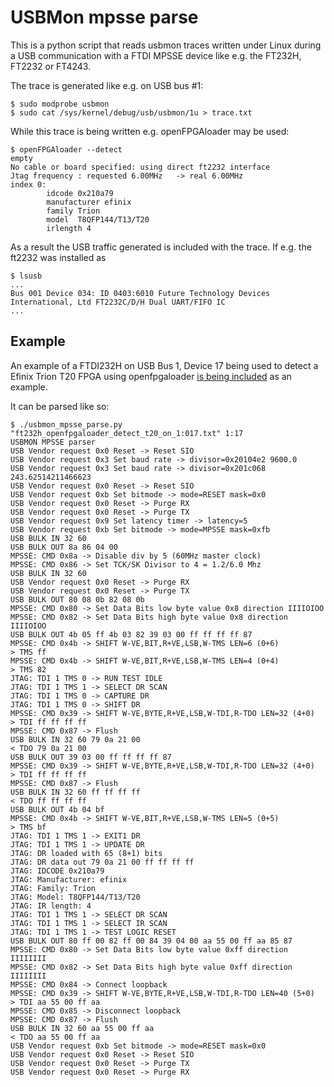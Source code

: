# USBMon mpsse parse

This is a python script that reads usbmon traces written under Linux during a USB communication
with a FTDI MPSSE device like e.g. the FT232H, FT2232 or FT4243.

The trace is generated like e.g. on USB bus #1:

```
$ sudo modprobe usbmon
$ sudo cat /sys/kernel/debug/usb/usbmon/1u > trace.txt
```

While this trace is being written e.g. openFPGAloader may be used:

```
$ openFPGAloader --detect
empty
No cable or board specified: using direct ft2232 interface
Jtag frequency : requested 6.00MHz   -> real 6.00MHz  
index 0:
        idcode 0x210a79
        manufacturer efinix
        family Trion
        model  T8QFP144/T13/T20
        irlength 4
```

As a result the USB traffic generated is included with the trace. If e.g. the
ft2232 was installed as

```
$ lsusb
...
Bus 001 Device 034: ID 0403:6010 Future Technology Devices International, Ltd FT2232C/D/H Dual UART/FIFO IC
...
```

## Example

An example of a FTDI232H on USB Bus 1, Device 17 being used to detect
a Efinix Trion T20 FPGA using openfpgaloader [is being included](ft232h_openfpgaloader_detect_t20_on_1:017.txt) as an example.

It can be parsed like so:

```
$ ./usbmon_mpsse_parse.py "ft232h_openfpgaloader_detect_t20_on_1:017.txt" 1:17
USBMON MPSSE parser
USB Vendor request 0x0 Reset -> Reset SIO
USB Vendor request 0x3 Set baud rate -> divisor=0x20104e2 9600.0
USB Vendor request 0x3 Set baud rate -> divisor=0x201c068 243.62514211466623
USB Vendor request 0x0 Reset -> Reset SIO
USB Vendor request 0xb Set bitmode -> mode=RESET mask=0x0
USB Vendor request 0x0 Reset -> Purge RX
USB Vendor request 0x0 Reset -> Purge TX
USB Vendor request 0x9 Set latency timer -> latency=5
USB Vendor request 0xb Set bitmode -> mode=MPSSE mask=0xfb
USB BULK IN 32 60 
USB BULK OUT 8a 86 04 00 
MPSSE: CMD 0x8a -> Disable div by 5 (60MHz master clock)
MPSSE: CMD 0x86 -> Set TCK/SK Divisor to 4 = 1.2/6.0 Mhz
USB BULK IN 32 60 
USB Vendor request 0x0 Reset -> Purge RX
USB Vendor request 0x0 Reset -> Purge TX
USB BULK OUT 80 08 0b 82 08 0b 
MPSSE: CMD 0x80 -> Set Data Bits low byte value 0x8 direction IIIIOIOO
MPSSE: CMD 0x82 -> Set Data Bits high byte value 0x8 direction IIIIOIOO
USB BULK OUT 4b 05 ff 4b 03 82 39 03 00 ff ff ff ff 87 
MPSSE: CMD 0x4b -> SHIFT W-VE,BIT,R+VE,LSB,W-TMS LEN=6 (0+6)
> TMS ff 
MPSSE: CMD 0x4b -> SHIFT W-VE,BIT,R+VE,LSB,W-TMS LEN=4 (0+4)
> TMS 82 
JTAG: TDI 1 TMS 0 -> RUN TEST IDLE
JTAG: TDI 1 TMS 1 -> SELECT DR SCAN
JTAG: TDI 1 TMS 0 -> CAPTURE DR
JTAG: TDI 1 TMS 0 -> SHIFT DR
MPSSE: CMD 0x39 -> SHIFT W-VE,BYTE,R+VE,LSB,W-TDI,R-TDO LEN=32 (4+0)
> TDI ff ff ff ff 
MPSSE: CMD 0x87 -> Flush
USB BULK IN 32 60 79 0a 21 00 
< TDO 79 0a 21 00 
USB BULK OUT 39 03 00 ff ff ff ff 87 
MPSSE: CMD 0x39 -> SHIFT W-VE,BYTE,R+VE,LSB,W-TDI,R-TDO LEN=32 (4+0)
> TDI ff ff ff ff 
MPSSE: CMD 0x87 -> Flush
USB BULK IN 32 60 ff ff ff ff 
< TDO ff ff ff ff 
USB BULK OUT 4b 04 bf 
MPSSE: CMD 0x4b -> SHIFT W-VE,BIT,R+VE,LSB,W-TMS LEN=5 (0+5)
> TMS bf 
JTAG: TDI 1 TMS 1 -> EXIT1 DR
JTAG: TDI 1 TMS 1 -> UPDATE DR
JTAG: DR loaded with 65 (8+1) bits
JTAG: DR data out 79 0a 21 00 ff ff ff ff
JTAG: IDCODE 0x210a79
JTAG: Manufacturer: efinix
JTAG: Family: Trion
JTAG: Model: T8QFP144/T13/T20
JTAG: IR length: 4
JTAG: TDI 1 TMS 1 -> SELECT DR SCAN
JTAG: TDI 1 TMS 1 -> SELECT IR SCAN
JTAG: TDI 1 TMS 1 -> TEST LOGIC RESET
USB BULK OUT 80 ff 00 82 ff 00 84 39 04 00 aa 55 00 ff aa 85 87 
MPSSE: CMD 0x80 -> Set Data Bits low byte value 0xff direction IIIIIIII
MPSSE: CMD 0x82 -> Set Data Bits high byte value 0xff direction IIIIIIII
MPSSE: CMD 0x84 -> Connect loopback
MPSSE: CMD 0x39 -> SHIFT W-VE,BYTE,R+VE,LSB,W-TDI,R-TDO LEN=40 (5+0)
> TDI aa 55 00 ff aa 
MPSSE: CMD 0x85 -> Disconnect loopback
MPSSE: CMD 0x87 -> Flush
USB BULK IN 32 60 aa 55 00 ff aa 
< TDO aa 55 00 ff aa 
USB Vendor request 0xb Set bitmode -> mode=RESET mask=0x0
USB Vendor request 0x0 Reset -> Reset SIO
USB Vendor request 0x0 Reset -> Purge TX
USB Vendor request 0x0 Reset -> Purge RX
```
